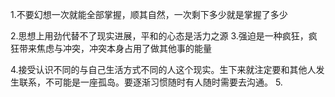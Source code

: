1.不要幻想一次就能全部掌握，顺其自然，一次剩下多少就是掌握了多少

2.思想上用劲代替不了现实进展，平和的心态是活力之源
3.强迫是一种疯狂，疯狂带来焦虑与冲突，冲突本身占用了做其他事的能量

4.接受认识不同的与自己生活方式不同的人这个现实。生下来就注定要和其他人发生联系，不可能是一座孤岛。要逐渐习惯随时有人随时需要去沟通。
5.